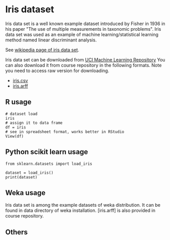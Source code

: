 # Iris dataset

Iris data set is a well known example dataset introduced by Fisher in 1936 in his paper "The use of multiple measurements in taxonomic problems".
Iris data set was used as an example of machine learning/statistical learning method named linear discriminant analysis.

See [wikipedia page of iris data set](https://en.wikipedia.org/wiki/Iris_flower_data_set).


Iris data set can be downloaded from [UCI Machine Learning Repository](https://archive.ics.uci.edu/ml/datasets/iris)
You can also download it from course repository in the following formats.
Note you need to access raw version for downloading.
 - [iris.csv](iris.csv)
 - [iris.arff](iris.arff)



## R usage

	# dataset load
	iris
	# assign it to data frame
	df = iris
	# see in spreadsheet format, works better in RStudio
	View(df)

## Python scikit learn usage

	from sklearn.datasets import load_iris

	dataset = load_iris()
	print(dataset)

## Weka usage

Iris data set is among the example datasets of weka distribution.
It can be found in data directory of weka installation.
[iris.arff] is also provided in course repository.



## Others



## 

